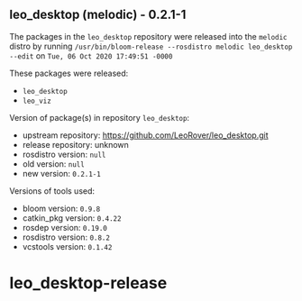 ## leo_desktop (melodic) - 0.2.1-1

The packages in the `leo_desktop` repository were released into the `melodic` distro by running `/usr/bin/bloom-release --rosdistro melodic leo_desktop --edit` on `Tue, 06 Oct 2020 17:49:51 -0000`

These packages were released:
- `leo_desktop`
- `leo_viz`

Version of package(s) in repository `leo_desktop`:

- upstream repository: https://github.com/LeoRover/leo_desktop.git
- release repository: unknown
- rosdistro version: `null`
- old version: `null`
- new version: `0.2.1-1`

Versions of tools used:

- bloom version: `0.9.8`
- catkin_pkg version: `0.4.22`
- rosdep version: `0.19.0`
- rosdistro version: `0.8.2`
- vcstools version: `0.1.42`


# leo_desktop-release